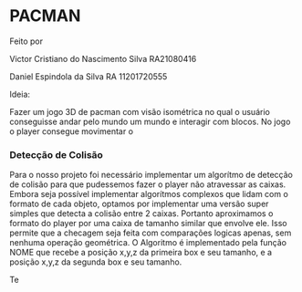 # PACMAN

Feito por 

Victor Cristiano do Nascimento Silva RA21080416

Daniel Espindola da Silva RA 11201720555

Ideia:

Fazer um jogo 3D de pacman com visão isométrica no qual o usuário conseguisse andar pelo mundo um mundo e interagir com blocos.
No jogo o player consegue movimentar o 


### Detecção de Colisão

Para o nosso projeto foi necessário implementar um algorítmo de detecção de colisão para que pudessemos fazer o player não atravessar as caixas. Embora seja possível implementar algorítmos complexos que lidam com o formato de cada objeto, optamos por implementar uma versão super simples que detecta a colisão entre 2 caixas. Portanto aproximamos o formato do player por uma caixa de tamanho similar que envolve ele. Isso permite que a checagem seja feita com comparações logicas apenas, sem nenhuma operação geométrica.
O Algoritmo é implementado pela função NOME que recebe a posição x,y,z da primeira box e seu tamanho, e a posição x,y,z da segunda box e seu tamanho.


Te
